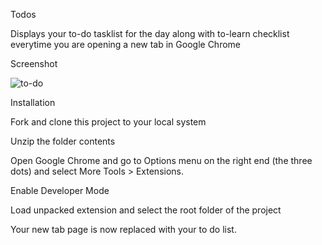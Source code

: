Todos

Displays your to-do tasklist for the day along with to-learn checklist everytime you are opening a new tab in Google Chrome

Screenshot

![to-do](https://github.com/user-attachments/assets/a410839d-93a8-45dc-a7f3-2dbde4f16866)


Installation

Fork and clone this project to your local system

Unzip the folder contents

Open Google Chrome and go to Options menu on the right end (the three dots) and select More Tools > Extensions.

Enable Developer Mode

Load unpacked extension and select the root folder of the project

Your new tab page is now replaced with your to do list.
